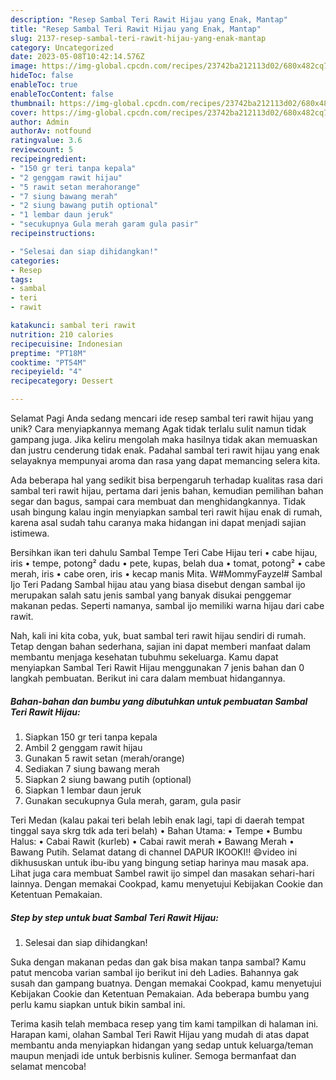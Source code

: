 ```yaml
---
description: "Resep Sambal Teri Rawit Hijau yang Enak, Mantap"
title: "Resep Sambal Teri Rawit Hijau yang Enak, Mantap"
slug: 2137-resep-sambal-teri-rawit-hijau-yang-enak-mantap
category: Uncategorized
date: 2023-05-08T10:42:14.576Z
image: https://img-global.cpcdn.com/recipes/23742ba212113d02/680x482cq70/sambal-teri-rawit-hijau-foto-resep-utama.jpg
hideToc: false
enableToc: true
enableTocContent: false
thumbnail: https://img-global.cpcdn.com/recipes/23742ba212113d02/680x482cq70/sambal-teri-rawit-hijau-foto-resep-utama.jpg
cover: https://img-global.cpcdn.com/recipes/23742ba212113d02/680x482cq70/sambal-teri-rawit-hijau-foto-resep-utama.jpg
author: Admin
authorAv: notfound
ratingvalue: 3.6
reviewcount: 5
recipeingredient:
- "150 gr teri tanpa kepala"
- "2 genggam rawit hijau"
- "5 rawit setan merahorange"
- "7 siung bawang merah"
- "2 siung bawang putih optional"
- "1 lembar daun jeruk"
- "secukupnya Gula merah garam gula pasir"
recipeinstructions:

- "Selesai dan siap dihidangkan!"
categories:
- Resep
tags:
- sambal
- teri
- rawit

katakunci: sambal teri rawit 
nutrition: 210 calories
recipecuisine: Indonesian
preptime: "PT18M"
cooktime: "PT54M"
recipeyield: "4"
recipecategory: Dessert

---
```



Selamat Pagi Anda sedang mencari ide resep sambal teri rawit hijau yang unik? Cara menyiapkannya memang Agak tidak terlalu sulit namun tidak gampang juga. Jika keliru mengolah maka hasilnya tidak akan memuaskan dan justru cenderung tidak enak. Padahal sambal teri rawit hijau yang enak selayaknya mempunyai aroma dan rasa yang dapat memancing selera kita.


Ada beberapa hal yang sedikit bisa berpengaruh terhadap kualitas rasa dari sambal teri rawit hijau, pertama dari jenis bahan, kemudian pemilihan bahan segar dan bagus, sampai cara membuat dan menghidangkannya. Tidak usah bingung kalau ingin menyiapkan sambal teri rawit hijau enak di rumah, karena asal sudah tahu caranya maka hidangan ini dapat menjadi sajian istimewa.

Bersihkan ikan teri dahulu Sambal Tempe Teri Cabe Hijau teri • cabe hijau, iris • tempe, potong² dadu • pete, kupas, belah dua • tomat, potong² • cabe merah, iris • cabe oren, iris • kecap manis Mita. W#MommyFayzel# Sambal Ijo Teri Padang Sambal hijau atau yang biasa disebut dengan sambal ijo merupakan salah satu jenis sambal yang banyak disukai penggemar makanan pedas. Seperti namanya, sambal ijo memiliki warna hijau dari cabe rawit.


Nah, kali ini kita coba, yuk, buat sambal teri rawit hijau sendiri di rumah. Tetap dengan bahan sederhana, sajian ini dapat memberi manfaat dalam membantu menjaga kesehatan tubuhmu sekeluarga. Kamu dapat menyiapkan Sambal Teri Rawit Hijau menggunakan 7 jenis bahan dan 0 langkah pembuatan. Berikut ini cara dalam membuat hidangannya.

<!--inarticleads1-->

##### Bahan-bahan dan bumbu yang dibutuhkan untuk pembuatan Sambal Teri Rawit Hijau:

1. Siapkan 150 gr teri tanpa kepala
1. Ambil 2 genggam rawit hijau
1. Gunakan 5 rawit setan (merah/orange)
1. Sediakan 7 siung bawang merah
1. Siapkan 2 siung bawang putih (optional)
1. Siapkan 1 lembar daun jeruk
1. Gunakan secukupnya Gula merah, garam, gula pasir


Teri Medan (kalau pakai teri belah lebih enak lagi, tapi di daerah tempat tinggal saya skrg tdk ada teri belah) • Bahan Utama: • Tempe • Bumbu Halus: • Cabai Rawit (kurleb) • Cabai rawit merah • Bawang Merah • Bawang Putih. Selamat datang di channel DAPUR IKOOKI!! 😄video ini dikhususkan untuk ibu-ibu yang bingung setiap harinya mau masak apa. Lihat juga cara membuat Sambel rawit ijo simpel dan masakan sehari-hari lainnya. Dengan memakai Cookpad, kamu menyetujui Kebijakan Cookie dan Ketentuan Pemakaian. 

<!--inarticleads2-->

##### Step by step untuk buat Sambal Teri Rawit Hijau:


1. Selesai dan siap dihidangkan!

Suka dengan makanan pedas dan gak bisa makan tanpa sambal? Kamu patut mencoba varian sambal ijo berikut ini deh Ladies. Bahannya gak susah dan gampang buatnya. Dengan memakai Cookpad, kamu menyetujui Kebijakan Cookie dan Ketentuan Pemakaian. Ada beberapa bumbu yang perlu kamu siapkan untuk bikin sambal ini. 

Terima kasih telah membaca resep yang tim kami tampilkan di halaman ini. Harapan kami, olahan Sambal Teri Rawit Hijau yang mudah di atas dapat membantu anda menyiapkan hidangan yang sedap untuk keluarga/teman maupun menjadi ide untuk berbisnis kuliner. Semoga bermanfaat dan selamat mencoba!
